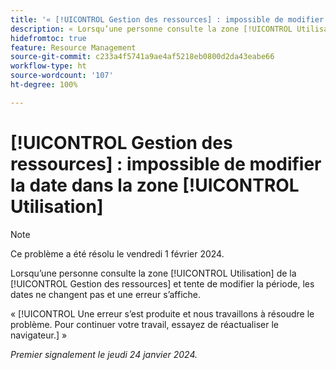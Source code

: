 ```yaml
---
title: '« [!UICONTROL Gestion des ressources] : impossible de modifier la date dans la zone [!UICONTROL Utilisation] »'
description: « Lorsqu’une personne consulte la zone [!UICONTROL Utilisation] de la [!UICONTROL Gestion des ressources] et tente de modifier la période, les dates ne changent pas et une erreur s’affiche. »
hidefromtoc: true
feature: Resource Management
source-git-commit: c233a4f5741a9ae4af5218eb0800d2da43eabe66
workflow-type: ht
source-wordcount: '107'
ht-degree: 100%

---
```



# [!UICONTROL Gestion des ressources] : impossible de modifier la date dans la zone [!UICONTROL Utilisation]

>[!NOTE]
>
>Ce problème a été résolu le vendredi 1 février 2024.

Lorsqu’une personne consulte la zone [!UICONTROL Utilisation] de la [!UICONTROL Gestion des ressources] et tente de modifier la période, les dates ne changent pas et une erreur s’affiche.

« [!UICONTROL Une erreur s’est produite et nous travaillons à résoudre le problème. Pour continuer votre travail, essayez de réactualiser le navigateur.] »

_Premier signalement le jeudi 24 janvier 2024._
